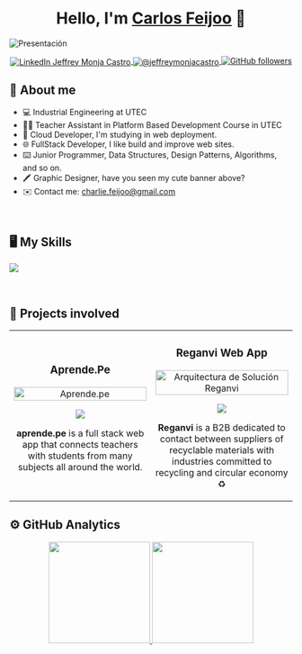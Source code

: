 <div align="center">
  <h1 align="center">Hello, I'm <a href="https://github.com/ElChale">Carlos Feijoo</a> 👋</h1>
</div>
<img src="https://media.licdn.com/dms/image/D4E16AQHYuEFnY1GsXw/profile-displaybackgroundimage-shrink_350_1400/0/1686002020868?e=1719446400&v=beta&t=n_Lq3QIve6UP6vkSo-2Lks1vcM8Me5GkR7ELyEgSkJ8" alt="Presentación">

<p align="center">
  <a href="https://www.linkedin.com/in/carlos-feijoo/" target="blank">
    <img align="center" src="https://img.shields.io/badge/LinkedIn-0077B5?style=for-the-badge&logo=linkedin&logoColor=white" alt="LinkedIn Jeffrey Monja Castro"/>
  </a>

  <a href = "mailto:charlie.feijoo@gmail.com" target="blank">
    <img align="center" src="https://img.shields.io/badge/Gmail-D14836?style=for-the-badge&logo=gmail&logoColor=white" alt="@jeffreymonjacastro"/>
  </a>
  
  <a href="https://github.com/ElChale"> 
    <img alt="GitHub followers" src="https://img.shields.io/github/followers/jeffreymonjacastro">
  </a>
</p>

## 💁 About me
- 💻 Industrial Engineering at UTEC
- 👨‍🏫 Teacher Assistant in Platform Based Development Course in UTEC
- 🚀 Cloud Developer, I'm studying in web deployment.
- 🌐 FullStack Developer, I like build and improve web sites.
- ⌨️ Junior Programmer, Data Structures, Design Patterns, Algorithms, and so on.
- 🖍️ Graphic Designer, have you seen my cute banner above?
- ✉️ Contact me: <a href="mailto:charlie.feijoo@gmail.com" target="blank">charlie.feijoo@gmail.com </a>
<br>

## 🖥️ My Skills
<p align="left">
  <a href="https://skillicons.dev">
    <img src="https://skillicons.dev/icons?i=aws,cpp,py,html,css,tailwind,js,nodejs,react,django,postgres,git,github,vscode,bash,linux,fastapi,nextjs,java,julia,r"/>
  </a>
</p>
<br>

## 🚀 Projects involved
<table>
  <tr>
    <td width="50%">
      <h3 align="center">Aprende.Pe</h3>
      <div align="center">                                       
        <a href="https://github.com/ElChale/aprende-pe-react-frontend/" target="_blank">
          <img src="https://imgur.com/a/VecbLxU" width="100%" alt="Aprende.pe">
        </a>
        <p>
          <a href="" target="_blank">
            <img src="https://img.shields.io/badge/CÓDIGO-820611?style=for-the-badge&logo=github&logoColor=black">
          </a>
        </p>
        <p><b>aprende.pe</b> is a full stack web app that connects teachers with students from many subjects all around the world. </p>
      </div>                                                             
    </td>
    <td width="50%">
      <h3 align="center">Reganvi Web App</h3>
      <div align="center">
        <a href="https://github.com/ElChale/Reganvi-Web-App" target="_blank">
          <img src="https://i.imgur.com/1HHPiBD.png" width="100%" alt="Arquitectura de Solución Reganvi">
        </a>
        <p>
          <a href="https://github.com/ElChale/Reganvi-Web-App" target="_blank">
            <img src="https://img.shields.io/badge/CÓDIGO-820611?style=for-the-badge&logo=github&logoColor=black">
          </a>
        </p>
        <p><b>Reganvi</b> is a B2B dedicated to contact between suppliers of recyclable materials with industries committed to recycling and circular economy ♻️ </p>
      </div>                                                                                          
    </td>
    
  </tr>
</table>

## ⚙️ GitHub Analytics

<p align="center">
<a href="https://github.com/ElChale">
  <img height="180em" src="https://github-readme-stats-eight-theta.vercel.app/api?username=ElChale&show_icons=true&theme=algolia&include_all_commits=true&count_private=true"/>
  <img height="180em" src="https://github-readme-stats-eight-theta.vercel.app/api/top-langs/?username=ElChale&layout=compact&langs_count=8&theme=algolia"/>
</a>
</p>
